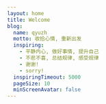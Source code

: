 ```yaml
---
layout: home
title: Welcome
blog:
  name: qyuzh
  motto: 收拾心情, 重新出发
  inspiring:
    - 平静内心, 做好事情, 提升自己
    - 不悲不喜, 总结规律, 感受规律
    - 谢谢!
    - sorry!
  inspiringTimeout: 5000
  pageSize: 10
  minScreenAvatar: false
---
```

